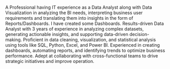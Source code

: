 A Professional having IT experience as a Data Analyst along with Data Visualization in analyzing the BI needs, interpreting business user requirements and translating them into insights in the form of Reports/Dashboards. I have created some Dashboards.
Results-driven Data Analyst with 3 years of experience in analyzing complex datasets, generating actionable insights, and supporting data-driven decision-making. Proficient in data cleaning, visualization, and statistical analysis using tools like SQL, Python, Excel, and Power BI. Experienced in creating dashboards, automating reports, and identifying trends to optimize business performance. Adept at collaborating with cross-functional teams to drive strategic initiatives and improve operation.
